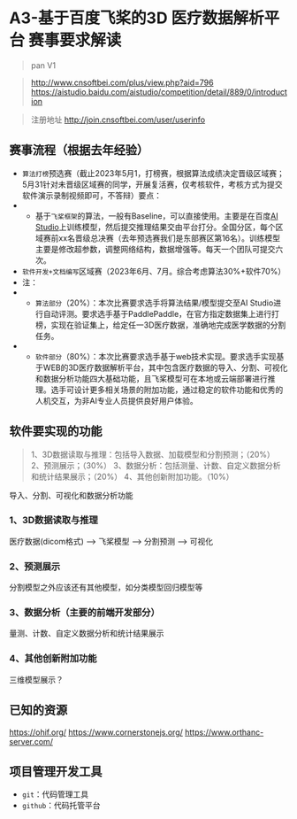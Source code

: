 # A3-基于百度飞桨的3D 医疗数据解析平台 赛事要求解读
> pan V1

> http://www.cnsoftbei.com/plus/view.php?aid=796
> https://aistudio.baidu.com/aistudio/competition/detail/889/0/introduction

> 注册地址 http://join.cnsoftbei.com/user/userinfo


## 赛事流程（根据去年经验）
- `算法打榜`预选赛（截止2023年5月1，打榜赛，根据算法成绩决定晋级区域赛；5月31针对未晋级区域赛的同学，开展复活赛，仅考核软件，考核方式为提交软件演示录制视频即可，不答辩）要点：
- * 基于`飞桨框架`的算法，一般有Baseline，可以直接使用。主要是在百度[AI Studio](https://aistudio.baidu.com/aistudio/index)上训练模型，然后提交推理结果交由平台打分。全国分区，每个区域赛前xx名晋级总决赛（去年预选赛我们是东部赛区第16名）。训练模型主要是修改超参数，调整网络结构，数据增强等。每天一个团队可提交六次。
- `软件开发+文档编写`区域赛（2023年6月、7月。综合考虑算法30%+软件70%）
- 注：
- * `算法部分`（20%）：本次比赛要求选手将算法结果/模型提交至AI Studio进行自动评测。要求选手基于PaddlePaddle，在官方指定数据集上进行打榜，实现在验证集上，给定任一3D医疗数据，准确地完成医学数据的分割任务。 
- * `软件部分`（80%）：本次比赛要求选手基于web技术实现。要求选手实现基于WEB的3D医疗数据解析平台，其中包含医疗数据的导入、分割、可视化和数据分析功能四大基础功能，且飞桨模型可在本地或云端部署进行推理。选手可设计更多相关场景的附加功能，通过稳定的软件功能和优秀的人机交互，为非AI专业人员提供良好用户体验。

## 软件要实现的功能
> 1、3D数据读取与推理：包括导入数据、加载模型和分割预测；（20%）
> 2、预测展示；（30%）
> 3、数据分析：包括测量、计数、自定义数据分析和统计结果展示；（20%）
> 4、其他创新附加功能。（10%）

导入、分割、可视化和数据分析功能
### 1、3D数据读取与推理
医疗数据(dicom格式) --> 飞桨模型 --> 分割预测 --> 可视化
### 2、预测展示
分割模型之外应该还有其他模型，如分类模型回归模型等
### 3、数据分析（主要的前端开发部分）
量测、计数、自定义数据分析和统计结果展示
### 4、其他创新附加功能
三维模型展示？

## 已知的资源
https://ohif.org/
https://www.cornerstonejs.org/
https://www.orthanc-server.com/

## 项目管理开发工具
- `git`：代码管理工具
- `github`：代码托管平台